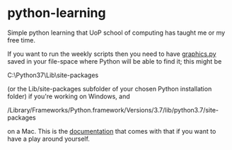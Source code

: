 # python-learning

Simple python learning that UoP school of computing has taught me or my free time.

If you want to run the weekly scripts then you need to have [graphics.py](http://mcsp.wartburg.edu/zelle/python/graphics.py) saved in your file-space where Python will be able to find it; this might be

  C:\Python37\Lib\site-packages
  
(or the Lib/site-packages subfolder of your chosen Python installation folder) if you're working on Windows, and

/Library/Frameworks/Python.framework/Versions/3.7/lib/python3.7/site-packages

on a Mac. This is the [documentation](http://mcsp.wartburg.edu/zelle/python/graphics/graphics.pdf) that comes with that if you want to have a play around yourself.
